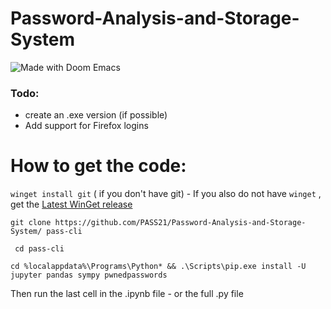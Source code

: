 # Password-Analysis-and-Storage-System 
<!-- [![Open in Gitpod (beta)](https://gitpod.io/button/open-in-gitpod.svg)](https://gitpod.io/#https://github.com/PASS21/Password-Analysis-and-Storage-System/) -->
<!-- [![Gradient](https://assets.paperspace.io/img/gradient-badge.svg)](https://console.paperspace.com/github/PASS21/Password-Analysis-and-Storage-System/blob/main/Passwd.ipynb?clone=True) -->

<!-- ![Jupyter](https://img.shields.io/badge/Made%20with-Jupyter-orange?style=for-the-badge&logo=Jupyter?style=for-the-badge&logo=Jupyter) -->
![Made with Doom Emacs](https://img.shields.io/badge/Made_with-Doom_Emacs-blueviolet.svg?style=round&logo=GNU%20Emacs&logoColor=white)

### Todo:
- create an .exe version (if possible)
- Add support for Firefox logins



# How to get the code:

`winget install git` ( if you don't have git) - If you also do not have `winget` ,  get the [Latest WinGet release](https://github.com/microsoft/winget-cli/releases/download/v1.1.12653/Microsoft.DesktopAppInstaller_8wekyb3d8bbwe.msixbundle)

`git clone https://github.com/PASS21/Password-Analysis-and-Storage-System/ pass-cli`

` cd pass-cli`

` cd %localappdata%\Programs\Python* && .\Scripts\pip.exe install -U jupyter pandas sympy pwnedpasswords `

Then run the last cell in the .ipynb file - or the full .py file 


